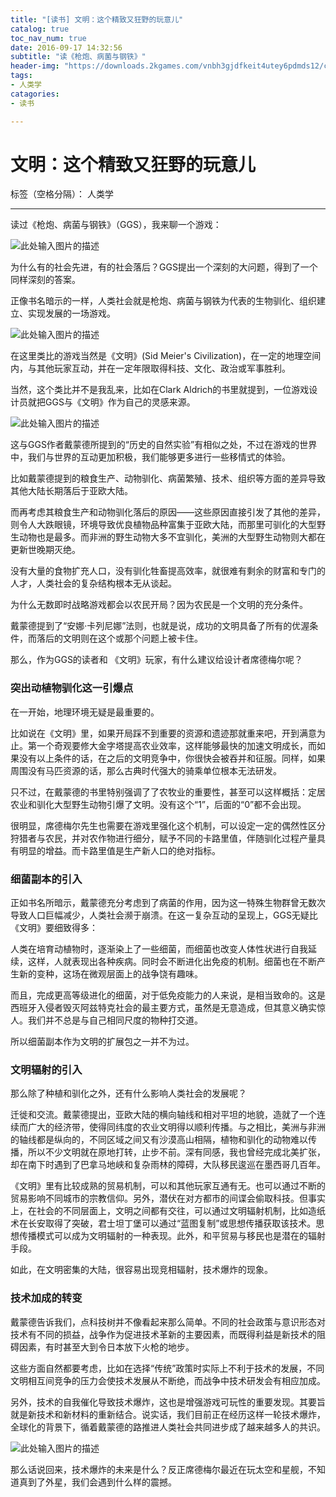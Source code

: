 ```yaml
---
title: "[读书] 文明：这个精致又狂野的玩意儿"
catalog: true
toc_nav_num: true
date: 2016-09-17 14:32:56
subtitle: "读《枪炮、病菌与钢铁》"
header-img: "https://downloads.2kgames.com/vnbh3gjdfkeit4utey6pdmds12/civ/img/CivilizationVI_keyart_horizontal_thm.jpg"
tags:
- 人类学
catagories:
- 读书

---
```


# 文明：这个精致又狂野的玩意儿

标签（空格分隔）： 人类学

---
读过《枪炮、病菌与钢铁》（GGS），我来聊一个游戏：

![此处输入图片的描述][1]

为什么有的社会先进，有的社会落后？GGS提出一个深刻的大问题，得到了一个同样深刻的答案。

正像书名暗示的一样，人类社会就是枪炮、病菌与钢铁为代表的生物驯化、组织建立、实现发展的一场游戏。

![此处输入图片的描述][2]

在这里类比的游戏当然是《文明》(Sid Meier's Civilization)，在一定的地理空间内，与其他玩家互动，并在一定年限取得科技、文化、政治或军事胜利。

当然，这个类比并不是我乱来，比如在Clark Aldrich的书里就提到，一位游戏设计员就把GGS与《文明》作为自己的灵感来源。

![此处输入图片的描述][3]

这与GGS作者戴蒙德所提到的“历史的自然实验”有相似之处，不过在游戏的世界中，我们与世界的互动更加积极，我们能够更多进行一些移情式的体验。

比如戴蒙德提到的粮食生产、动物驯化、病菌繁殖、技术、组织等方面的差异导致其他大陆长期落后于亚欧大陆。

而再考虑其粮食生产和动物驯化落后的原因——这些原因直接引发了其他的差异，则令人大跌眼镜，环境导致优良植物品种富集于亚欧大陆，而那里可驯化的大型野生动物也是最多。而非洲的野生动物大多不宜驯化，美洲的大型野生动物则大都在更新世晚期灭绝。

没有大量的食物扩充人口，没有驯化牲畜提高效率，就很难有剩余的财富和专门的人才，人类社会的复杂结构根本无从谈起。

为什么无数即时战略游戏都会以农民开局？因为农民是一个文明的充分条件。

戴蒙德提到了“安娜·卡列尼娜”法则，也就是说，成功的文明具备了所有的优渥条件，而落后的文明则在这个或那个问题上被卡住。

那么，作为GGS的读者和 《文明》玩家，有什么建议给设计者席德梅尔呢？

### 突出动植物驯化这一引爆点

在一开始，地理环境无疑是最重要的。

比如说在《文明》里，如果开局踩不到重要的资源和遗迹那就重来吧，开到满意为止。第一个奇观要修大金字塔提高农业效率，这样能够最快的加速文明成长，而如果没有以上条件的话，在之后的文明竞争中，你很快会被吞并和征服。同样，如果周围没有马匹资源的话，那么古典时代强大的骑乘单位根本无法研发。

只不过，在戴蒙德的书里特别强调了了农牧业的重要性，甚至可以这样概括：定居农业和驯化大型野生动物引爆了文明。没有这个“1”，后面的“0”都不会出现。

很明显，席德梅尔先生也需要在游戏里强化这个机制，可以设定一定的偶然性区分狩猎者与农民，并对农作物进行细分，赋予不同的卡路里值，伴随驯化过程产量具有明显的增益。而卡路里值是生产新人口的绝对指标。

### 细菌副本的引入

正如书名所暗示，戴蒙德充分考虑到了病菌的作用，因为这一特殊生物群曾无数次导致人口巨幅减少，人类社会濒于崩溃。在这一复杂互动的呈现上，GGS无疑比《文明》要细致得多：

人类在培育动植物时，逐渐染上了一些细菌，而细菌也改变人体性状进行自我延续，这样，人就表现出各种疾病。同时会不断进化出免疫的机制。细菌也在不断产生新的变种，这场在微观层面上的战争饶有趣味。

而且，完成更高等级进化的细菌，对于低免疫能力的人来说，是相当致命的。这是西班牙入侵者毁灭阿兹特克社会的最主要方式，虽然是无意造成，但其意义确实惊人。我们并不总是与自己相同尺度的物种打交道。

所以细菌副本作为文明的扩展包之一并不为过。

### 文明辐射的引入

那么除了种植和驯化之外，还有什么影响人类社会的发展呢？

迁徙和交流。戴蒙德提出，亚欧大陆的横向轴线和相对平坦的地貌，造就了一个连续而广大的经济带，使得同纬度的农业文明得以顺利传播。与之相比，美洲与非洲的轴线都是纵向的，不同区域之间又有沙漠高山相隔，植物和驯化的动物难以传播，所以不少文明就在原地打转，止步不前。深有同感，我也曾经完成北美扩张，却在南下时遇到了巴拿马地峡和复杂雨林的障碍，大队移民逡巡在墨西哥几百年。

《文明》里有比较成熟的贸易机制，可以和其他玩家互通有无。也可以通过不断的贸易影响不同城市的宗教信仰。另外，潜伏在对方都市的间谍会偷取科技。但事实上，在社会的不同层面上，文明之间都有交往，可以通过文明辐射机制，比如造纸术在长安取得了突破，君士坦丁堡可以通过“蓝图复制”或思想传播获取该技术。思想传播模式可以成为文明辐射的一种表现。此外，和平贸易与移民也是潜在的辐射手段。

如此，在文明密集的大陆，很容易出现竞相辐射，技术爆炸的现象。

### 技术加成的转变

戴蒙德告诉我们，点科技树并不像看起来那么简单。不同的社会政策与意识形态对技术有不同的损益，战争作为促进技术革新的主要因素，而既得利益是新技术的阻碍因素，有时甚至大到令日本放下火枪的地步。

这些方面自然都要考虑，比如在选择“传统”政策时实际上不利于技术的发展，不同文明相互间竞争的压力会使技术发展从不断绝，而战争中技术研发会有相应加成。

另外，技术的自我催化导致技术爆炸，这也是增强游戏可玩性的重要发现。其要旨就是新技术和新材料的重新结合。说实话，我们目前正在经历这样一轮技术爆炸，全球化的背景下，循着戴蒙德的路推进人类社会共同进步成了越来越多人的共识。

![此处输入图片的描述][4]

那么话说回来，技术爆炸的未来是什么？反正席德梅尔最近在玩太空和星舰，不知道真到了外星，我们会遇到什么样的震撼。


[1]: https://downloads.2kgames.com/vnbh3gjdfkeit4utey6pdmds12/civ/img/CivilizationVI_keyart_horizontal_thm.jpg
[2]: http://img.hackhome.com/newimg/20138/2013080856815705.png
[3]: http://ww2.sinaimg.cn/large/7f7082adjw1f7x19xlwmxj20er06h3z7.jpg
[4]: http://images.cgames.de/images/idgwpgsgp/bdb/2620263/944x531.jpg
